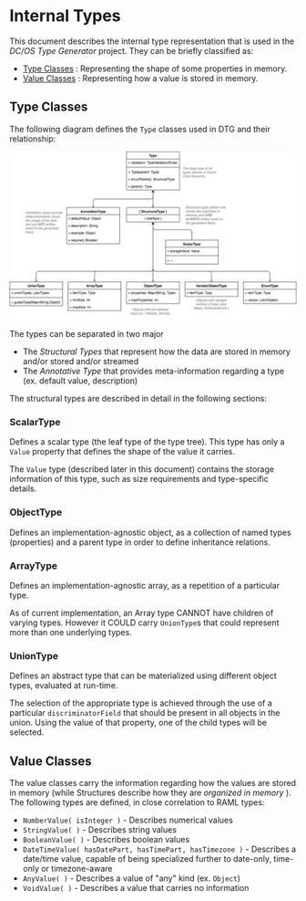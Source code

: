 
# Internal Types

This document describes the internal type representation that is used in the _DC/OS Type Generator_ project. They can be briefly classified as:

* [Type Classes](#type-classes) : Representing the shape of some properties in memory.
* [Value Classes](#value-classes) : Representing how a value is stored in memory.

## Type Classes

The following diagram defines the `Type` classes used in DTG and their relationship:

![Type Class Diagram](./images/Internal-Types.png)

The types can be separated in two major 

* The _Structural Types_ that represent how the data are stored in memory and/or stored and/or streamed
* The _Annotative Type_ that provides meta-information regarding a type (ex. default value, description)

The structural types are described in detail in the following sections:

### ScalarType

Defines a scalar type (the leaf type of the type tree). This type has only a `Value` property that defines the shape of the value it carries.

The `Value` type (described later in this document) contains the storage information of this type, such as size requirements and type-specific details.

### ObjectType

Defines an implementation-agnostic object, as a collection of named types (properties) and a parent type in order to define inheritance relations.

### ArrayType

Defines an implementation-agnostic array, as a repetition of a particular type. 

As of current implementation, an Array type CANNOT have children of varying types. However it COULD carry `UnionType`s that could represent more than one underlying types.

### UnionType

Defines an abstract type that can be materialized using different object types, evaluated at run-time.

The selection of the appropriate type is achieved through the use of a particular `discriminatorField` that should be present in all objects in the union. Using the value of that property, one of the child types will be selected.

## Value Classes

The value classes carry the information regarding how the values are stored in memory (while Structures describe how they are _organized in memory_ ). The following types are defined, in close correlation to RAML types:

* `NumberValue( isInteger )` - Describes numerical values
* `StringValue( )` - Describes string values
* `BooleanValue( )` - Describes boolean values
* `DateTimeValue( hasDatePart, hasTimePart, hasTimezone )` - Describes a date/time value, capable of being specialized further to date-only, time-only or timezone-aware
* `AnyValue( )` - Describes a value of "any" kind (ex. `Object`)
* `VoidValue( )` - Describes a value that carries no information


